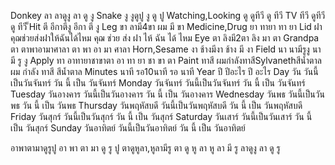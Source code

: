 Donkey ลา ลาดูงู ลา ดู งู
Snake งู งูดูปู งู ดู ปู
Watching,Looking ดู ดูทีวี ดู ทีวี
TV ทีวี ดูทีวี ดู ทีวี
็Hit ตี อีกาตีงู อีกา ตี งู
Leg ขา ลามี4ขา ผม มี ขา
Medicine,Drug ยา ทายา ทา ยา
Lid ฝา คุฌช่วยส่งฝาให้ฉันได้ไหม คุฌ ช่วย ส่ง ฝา ไห้ ฉัน ได้ ไหม
Eye ตา ลิงมี2ตา ลิง มา ตา
Grandpa ตา ตาพาอามาศาลา ตา พา อา มา ศาลา
Horn,Sesame งา ช้างมีงา ช้าง มี งา
Field นา นามีรูงู นา มี รู งู
Apply ทา อาทายาชาขาตา อา ทา ยา ชา ขา ตา
Paint ทาสี ผมกำลังทาสีSylvanethสีน้ำตาล ผม กำลัง ทาสี สีน้ำตาล
Minutes นาที รอ10นาที รอ นาที
Year ปี ปีอะไร ปี อะไร
Day วัน วันนี้เป็นวันจันทร์ วัน นี้ เป็น วันจันทร์
Monday วันจันทร์ วันนี้เป็นวันจันทร์ วัน นี้ เป็น วันจันทร์
Tuesday วันอางคาร วันนี้เป็นวันอางคาร วัน นี้ เป็น วันอางคาร
Wednesday วันพธ วันนี้เป็นวันพธ วัน นี้ เป็น วันพธ
Thursday วันพฤหัสบดี วันนี้เป็นวันพฤหัสบดี วัน นี้ เป็น วันพฤหัสบดี 
Friday วันสุกร์ วันนี้เป็นวันสุกร์ วัน นี้ เป็น วันสุกร์
Saturday วันเสาร์ วันนี้เป็นวันเสาร์ วัน นี้ เป็น วันสุกร์
Sunday วันอาทิตย์ วันนี้เป็นวันอาทิตย์ วัน นี้ เป็น วันอาทิตย์

อาพาตามาดูรูปู อา พา ตา มา ดู รู ปู
ตาดูหูลา,หูลามีรู ตา ดู หู ลา หู ลา มี รู
ลาดูงู ลา ดู รู 